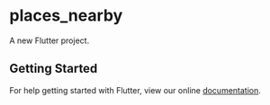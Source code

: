# places_nearby

A new Flutter project.

## Getting Started

For help getting started with Flutter, view our online
[documentation](https://flutter.io/).
